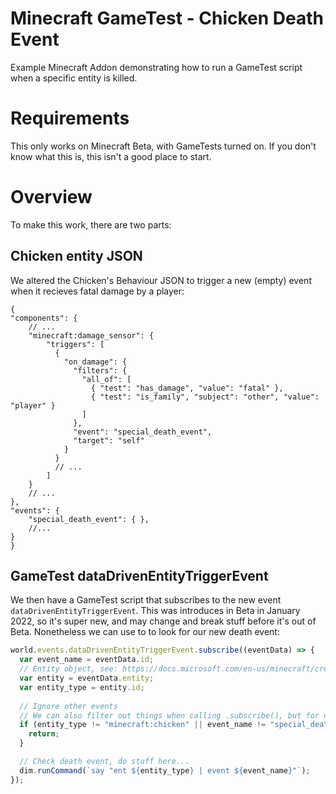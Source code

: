 # Minecraft GameTest - Chicken Death Event
Example Minecraft Addon demonstrating how to run a GameTest script when a specific entity is killed.

# Requirements
This only works on Minecraft Beta, with GameTests turned on. If you don't know what this is, this isn't a good place to start.

# Overview
To make this work, there are two parts:

## Chicken entity JSON
We altered the Chicken's Behaviour JSON to trigger a new (empty) event when it
recieves fatal damage by a player:
```jsonc
{
"components": {
    // ...
    "minecraft:damage_sensor": {
        "triggers": [
          {
            "on_damage": {
              "filters": {
                "all_of": [
                  { "test": "has_damage", "value": "fatal" },
                  { "test": "is_family", "subject": "other", "value": "player" }
                ]
              },
              "event": "special_death_event",
              "target": "self"
            }
          }
          // ...
        ]
    }
    // ...
},
"events": {
    "special_death_event": { },
    //...
}
}
```

## GameTest dataDrivenEntityTriggerEvent
We then have a GameTest script that subscribes to the new event `dataDrivenEntityTriggerEvent`. This was introduces
in Beta in January 2022, so it's super new, and may change and break stuff before it's out of Beta.
Nonetheless we can use to to look for our new death event:
```javascript
world.events.dataDrivenEntityTriggerEvent.subscribe((eventData) => {
  var event_name = eventData.id;
  // Entity object, see: https://docs.microsoft.com/en-us/minecraft/creator/scriptapi/mojang-minecraft/entity
  var entity = eventData.entity;
  var entity_type = entity.id;
  
  // Ignore other events
  // We can also filter out things when calling .subscribe(), but for now do it this way
  if (entity_type != "minecraft:chicken" || event_name != "special_death_event") {
    return;
  }

  // Check death event, do stuff here...
  dim.runCommand(`say "ent ${entity_type} | event ${event_name}"`);
});
```
